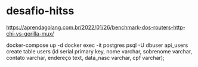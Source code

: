 # desafio-hitss

https://aprendagolang.com.br/2022/01/26/benchmark-dos-routers-http-chi-vs-gorilla-mux/

docker-compose up -d
docker exec -it  postgres psql -U dbuser api_users
create table users (id serial primary key, nome varchar, sobrenome varchar, contato varchar, endereço text, data_nasc varchar, cpf varchar);